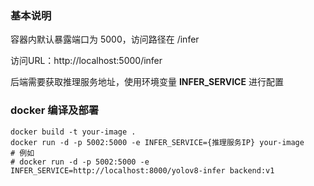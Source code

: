### 基本说明

容器内默认暴露端口为 5000，访问路径在 /infer

访问URL：http://localhost:5000/infer

后端需要获取推理服务地址，使用环境变量 **INFER_SERVICE** 进行配置

### docker 编译及部署

```shell
docker build -t your-image .
docker run -d -p 5002:5000 -e INFER_SERVICE={推理服务IP} your-image
# 例如
# docker run -d -p 5002:5000 -e INFER_SERVICE=http://localhost:8000/yolov8-infer backend:v1
```



